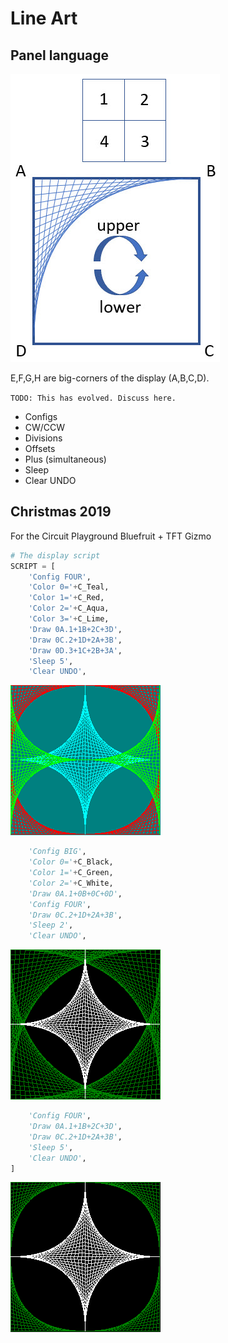 # Line Art



## Panel language

![](art/config.jpg)

E,F,G,H are big-corners of the display (A,B,C,D).

`TODO: This has evolved. Discuss here.`

  - Configs
  - CW/CCW
  - Divisions
  - Offsets
  - Plus (simultaneous)
  - Sleep
  - Clear UNDO


## Christmas 2019

For the Circuit Playground Bluefruit + TFT Gizmo

```python
# The display script
SCRIPT = [    
    'Config FOUR',
    'Color 0='+C_Teal, 
    'Color 1='+C_Red,
    'Color 2='+C_Aqua,
    'Color 3='+C_Lime,
    'Draw 0A.1+1B+2C+3D',
    'Draw 0C.2+1D+2A+3B',
    'Draw 0D.3+1C+2B+3A',
    'Sleep 5',
    'Clear UNDO',   
```
![](art/LineArt0.png)

```python    
    'Config BIG',
    'Color 0='+C_Black, 
    'Color 1='+C_Green, 
    'Color 2='+C_White,
    'Draw 0A.1+0B+0C+0D',
    'Config FOUR', 
    'Draw 0C.2+1D+2A+3B',
    'Sleep 2',
    'Clear UNDO',
```
![](art/LineArt1.png)

```python
    'Config FOUR',    
    'Draw 0A.1+1B+2C+3D',
    'Draw 0C.2+1D+2A+3B',
    'Sleep 5',
    'Clear UNDO',    
]
```
![](art/LineArt2.png)